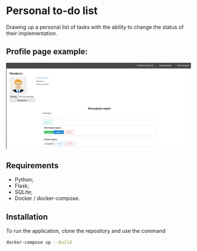 # Personal to-do list
Drawing up a personal list of tasks with the ability to change the status of their implementation.


## Profile page example:
![img_1.png](my_org/static/images/example.png)


## Requirements
- Python;
- Flask;
- SQLite;
- Docker / docker-compose.

## Installation
To run the application, clone the repository and use the command
```bash
docker-compose up --build
```

